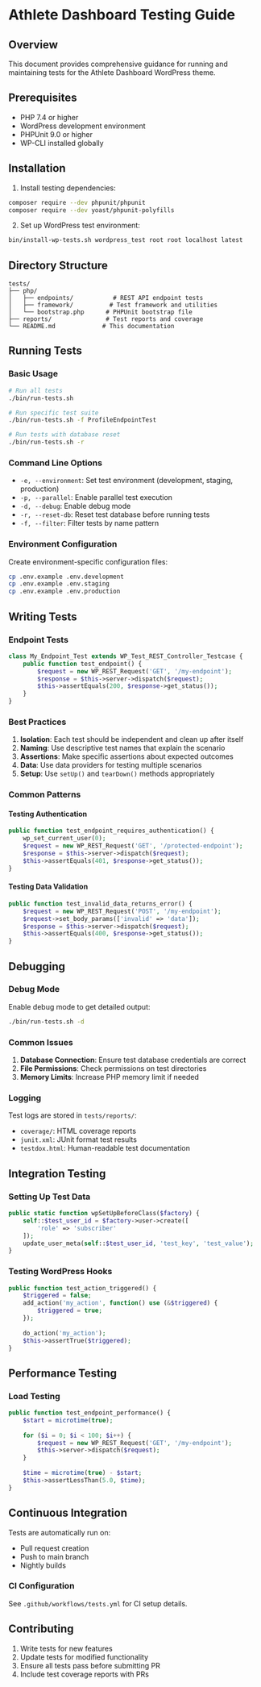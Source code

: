 # Athlete Dashboard Testing Guide

## Overview
This document provides comprehensive guidance for running and maintaining tests for the Athlete Dashboard WordPress theme.

## Prerequisites
- PHP 7.4 or higher
- WordPress development environment
- PHPUnit 9.0 or higher
- WP-CLI installed globally

## Installation

1. Install testing dependencies:
```bash
composer require --dev phpunit/phpunit
composer require --dev yoast/phpunit-polyfills
```

2. Set up WordPress test environment:
```bash
bin/install-wp-tests.sh wordpress_test root root localhost latest
```

## Directory Structure
```
tests/
├── php/
│   ├── endpoints/           # REST API endpoint tests
│   ├── framework/          # Test framework and utilities
│   └── bootstrap.php      # PHPUnit bootstrap file
├── reports/               # Test reports and coverage
└── README.md             # This documentation
```

## Running Tests

### Basic Usage
```bash
# Run all tests
./bin/run-tests.sh

# Run specific test suite
./bin/run-tests.sh -f ProfileEndpointTest

# Run tests with database reset
./bin/run-tests.sh -r
```

### Command Line Options
- `-e, --environment`: Set test environment (development, staging, production)
- `-p, --parallel`: Enable parallel test execution
- `-d, --debug`: Enable debug mode
- `-r, --reset-db`: Reset test database before running tests
- `-f, --filter`: Filter tests by name pattern

### Environment Configuration
Create environment-specific configuration files:
```bash
cp .env.example .env.development
cp .env.example .env.staging
cp .env.example .env.production
```

## Writing Tests

### Endpoint Tests
```php
class My_Endpoint_Test extends WP_Test_REST_Controller_Testcase {
    public function test_endpoint() {
        $request = new WP_REST_Request('GET', '/my-endpoint');
        $response = $this->server->dispatch($request);
        $this->assertEquals(200, $response->get_status());
    }
}
```

### Best Practices
1. **Isolation**: Each test should be independent and clean up after itself
2. **Naming**: Use descriptive test names that explain the scenario
3. **Assertions**: Make specific assertions about expected outcomes
4. **Data**: Use data providers for testing multiple scenarios
5. **Setup**: Use `setUp()` and `tearDown()` methods appropriately

### Common Patterns

#### Testing Authentication
```php
public function test_endpoint_requires_authentication() {
    wp_set_current_user(0);
    $request = new WP_REST_Request('GET', '/protected-endpoint');
    $response = $this->server->dispatch($request);
    $this->assertEquals(401, $response->get_status());
}
```

#### Testing Data Validation
```php
public function test_invalid_data_returns_error() {
    $request = new WP_REST_Request('POST', '/my-endpoint');
    $request->set_body_params(['invalid' => 'data']);
    $response = $this->server->dispatch($request);
    $this->assertEquals(400, $response->get_status());
}
```

## Debugging

### Debug Mode
Enable debug mode to get detailed output:
```bash
./bin/run-tests.sh -d
```

### Common Issues
1. **Database Connection**: Ensure test database credentials are correct
2. **File Permissions**: Check permissions on test directories
3. **Memory Limits**: Increase PHP memory limit if needed

### Logging
Test logs are stored in `tests/reports/`:
- `coverage/`: HTML coverage reports
- `junit.xml`: JUnit format test results
- `testdox.html`: Human-readable test documentation

## Integration Testing

### Setting Up Test Data
```php
public static function wpSetUpBeforeClass($factory) {
    self::$test_user_id = $factory->user->create([
        'role' => 'subscriber'
    ]);
    update_user_meta(self::$test_user_id, 'test_key', 'test_value');
}
```

### Testing WordPress Hooks
```php
public function test_action_triggered() {
    $triggered = false;
    add_action('my_action', function() use (&$triggered) {
        $triggered = true;
    });
    
    do_action('my_action');
    $this->assertTrue($triggered);
}
```

## Performance Testing

### Load Testing
```php
public function test_endpoint_performance() {
    $start = microtime(true);
    
    for ($i = 0; $i < 100; $i++) {
        $request = new WP_REST_Request('GET', '/my-endpoint');
        $this->server->dispatch($request);
    }
    
    $time = microtime(true) - $start;
    $this->assertLessThan(5.0, $time);
}
```

## Continuous Integration
Tests are automatically run on:
- Pull request creation
- Push to main branch
- Nightly builds

### CI Configuration
See `.github/workflows/tests.yml` for CI setup details.

## Contributing
1. Write tests for new features
2. Update tests for modified functionality
3. Ensure all tests pass before submitting PR
4. Include test coverage reports with PRs 